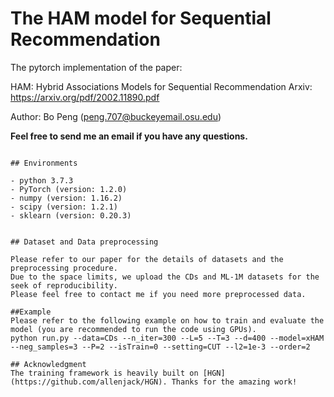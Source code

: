 # The HAM model for Sequential Recommendation
The pytorch implementation of the paper:

HAM: Hybrid Associations Models for Sequential Recommendation
Arxiv: https://arxiv.org/pdf/2002.11890.pdf

Author: Bo Peng (peng.707@buckeyemail.osu.edu)

**Feel free to send me an email if you have any questions.**

```

## Environments

- python 3.7.3
- PyTorch (version: 1.2.0)
- numpy (version: 1.16.2)
- scipy (version: 1.2.1)
- sklearn (version: 0.20.3)


## Dataset and Data preprocessing

Please refer to our paper for the details of datasets and the preprocessing procedure.
Due to the space limits, we upload the CDs and ML-1M datasets for the seek of reproducibility.
Please feel free to contact me if you need more preprocessed data.

##Example
Please refer to the following example on how to train and evaluate the model (you are recommended to run the code using GPUs).
python run.py --data=CDs --n_iter=300 --L=5 --T=3 --d=400 --model=xHAM --neg_samples=3 --P=2 --isTrain=0 --setting=CUT --l2=1e-3 --order=2

## Acknowledgment
The training framework is heavily built on [HGN](https://github.com/allenjack/HGN). Thanks for the amazing work!

